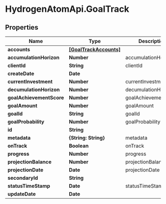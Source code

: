 # HydrogenAtomApi.GoalTrack

## Properties
Name | Type | Description | Notes
------------ | ------------- | ------------- | -------------
**accounts** | [**[GoalTrackAccounts]**](GoalTrackAccounts.md) |  | [optional] 
**accumulationHorizon** | **Number** | accumulationHorizon | [optional] 
**clientId** | **String** | clientId | [optional] 
**createDate** | **Date** |  | [optional] 
**currentInvestment** | **Number** | currentInvestment | [optional] 
**decumulationHorizon** | **Number** | decumulationHorizon | [optional] 
**goalAchievementScore** | **Number** | goalAchievementScore | [optional] 
**goalAmount** | **Number** | goalAmount | [optional] 
**goalId** | **String** | goalId | 
**goalProbability** | **Number** | goalProbability | [optional] 
**id** | **String** |  | [optional] 
**metadata** | **{String: String}** | metadata | [optional] 
**onTrack** | **Boolean** | onTrack | [optional] 
**progress** | **Number** | progress | [optional] 
**projectionBalance** | **Number** | projectionBalance | [optional] 
**projectionDate** | **Date** | projectionDate | [optional] 
**secondaryId** | **String** |  | [optional] 
**statusTimeStamp** | **Date** | statusTimeStamp | 
**updateDate** | **Date** |  | [optional] 


